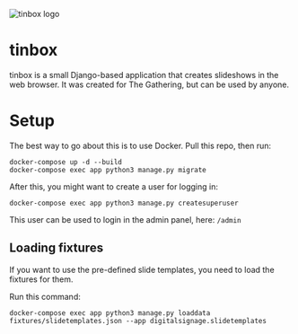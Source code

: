 ![tinbox logo](https://github.com/gathering/tinbox/blob/main/static/tinbox-white.png?raw=true)

# tinbox

tinbox is a small Django-based application that creates slideshows in the web browser. It was created for The Gathering, but can be used by anyone.

# Setup

The best way to go about this is to use Docker. Pull this repo, then run:

```
docker-compose up -d --build
docker-compose exec app python3 manage.py migrate
```

After this, you might want to create a user for logging in:

```
docker-compose exec app python3 manage.py createsuperuser
```

This user can be used to login in the admin panel, here: `/admin`

## Loading fixtures

If you want to use the pre-defined slide templates, you need to load the fixtures for them.

Run this command:

```
docker-compose exec app python3 manage.py loaddata fixtures/slidetemplates.json --app digitalsignage.slidetemplates
```